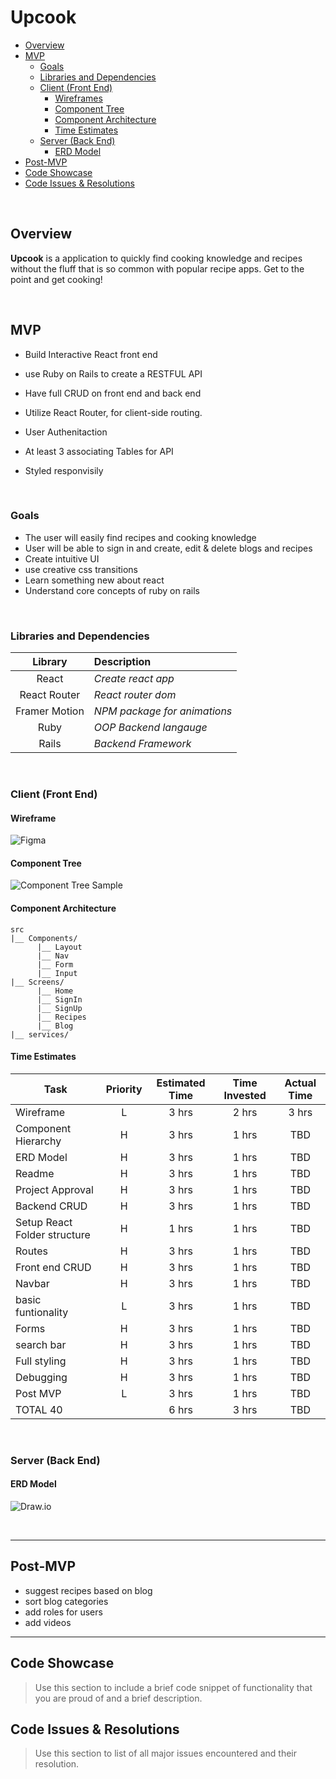 # Upcook

- [Overview](#overview)
- [MVP](#mvp)
  - [Goals](#goals)
  - [Libraries and Dependencies](#libraries-and-dependencies)
  - [Client (Front End)](#client-front-end)
    - [Wireframes](#wireframes)
    - [Component Tree](#component-tree)
    - [Component Architecture](#component-architecture)
    - [Time Estimates](#time-estimates)
  - [Server (Back End)](#server-back-end)
    - [ERD Model](#erd-model)
- [Post-MVP](#post-mvp)
- [Code Showcase](#code-showcase)
- [Code Issues & Resolutions](#code-issues--resolutions)

<br>

## Overview

**Upcook** is a application to quickly find cooking knowledge and recipes without the fluff that is so common with popular recipe apps. Get to the point and get cooking!


<br>

## MVP

- Build Interactive React front end
- use Ruby on Rails to create a RESTFUL API 

- Have full CRUD on front end and back end

- Utilize React Router, for client-side routing.

- User Authenitaction

- At least 3 associating Tables for API

- Styled responvisily



<br>

### Goals

- The user will easily find recipes and cooking knowledge
- User will be able to sign in and create, edit & delete blogs and recipes
- Create intuitive UI
- use creative css transitions
- Learn something new about react
- Understand core concepts of ruby on rails

<br>

### Libraries and Dependencies


|     Library      | Description                                |
| :--------------: | :----------------------------------------- |
|      React       | _Create react app_ |
|   React Router   | _React router dom_ |
| Framer Motion    | _NPM package for animations_ |
|     Ruby      | _OOP Backend langauge_ |
|  Rails  | _Backend Framework_ |

<br>

### Client (Front End)

#### Wireframe

![Figma](https://res.cloudinary.com/dbdrox2p9/image/upload/v1635817432/upcook/Screen_Shot_2021-11-01_at_8.35.06_PM_ba8y7p.png)




#### Component Tree


![Component Tree Sample](https://res.cloudinary.com/dbdrox2p9/image/upload/v1635817504/upcook/Screen_Shot_2021-11-01_at_8.44.50_PM_uxkmxo.png)

#### Component Architecture

```
src
|__ Components/
      |__ Layout
      |__ Nav
      |__ Form
      |__ Input
|__ Screens/
      |__ Home
      |__ SignIn
      |__ SignUp
      |__ Recipes
      |__ Blog
|__ services/

```

#### Time Estimates

| Task                | Priority | Estimated Time | Time Invested | Actual Time |
| ------------------- | :------: | :------------: | :-----------: | :---------: |
| Wireframe    |    L     |     3 hrs      |     2 hrs     |    3 hrs    |
| Component Hierarchy |    H     |     3 hrs      |     1 hrs     |     TBD     |
| ERD Model |    H     |     3 hrs      |     1 hrs     |     TBD     |
| Readme |    H     |     3 hrs      |     1 hrs     |     TBD     |
| Project Approval |    H     |     3 hrs      |     1 hrs     |     TBD     |
| Backend CRUD |    H     |     3 hrs      |     1 hrs     |     TBD     |
| Setup React Folder structure |    H     |     1 hrs      |     1 hrs     |     TBD     |
| Routes |    H     |     3 hrs      |     1 hrs     |     TBD     |
| Front end CRUD |    H     |     3 hrs      |     1 hrs     |     TBD     |
| Navbar |    H     |     3 hrs      |     1 hrs     |     TBD     |
| basic funtionality |    L     |     3 hrs      |     1 hrs     |     TBD     |
| Forms |    H     |     3 hrs      |     1 hrs     |     TBD     |
| search bar |    H     |     3 hrs      |     1 hrs     |     TBD     |
| Full styling |    H     |     3 hrs      |     1 hrs     |     TBD     |
| Debugging |    H     |     3 hrs      |     1 hrs     |     TBD     |
| Post MVP |    L     |     3 hrs      |     1 hrs     |     TBD     |
| TOTAL        40       |          |     6 hrs      |     3 hrs     |     TBD     |



<br>

### Server (Back End)

#### ERD Model

![Draw.io](https://res.cloudinary.com/dbdrox2p9/image/upload/v1635872341/upcook/Screen_Shot_2021-11-02_at_11.58.49_AM_do6rse.png)



<br>

***

## Post-MVP

- suggest recipes based on blog
- sort blog categories
- add roles for users
- add videos
***

## Code Showcase

> Use this section to include a brief code snippet of functionality that you are proud of and a brief description.

## Code Issues & Resolutions

> Use this section to list of all major issues encountered and their resolution.
